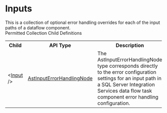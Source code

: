 # Inputs

<div class="LanguageSummary"><div class ="SummaryItem">This is a collection of optional error handling overrides for each of the input paths of a dataflow component.</div></div><div class="SchemaBindingGroup"><div class="SchemaBindingGroupHeader">Permitted Collection Child Definitions</div><table id="SchemaBindingList" class="SchemaBindingList"><tbody><tr><th class="SchemaBindingNameColumnHeader">Child</th><th class="SchemaBindingTypeColumnHeader">API Type</th><th class="SchemaBindingSummaryColumnHeader">Description</th></tr><tr class="cd0"><td class="SchemaBindingName"><span class="punc">&lt;</span><a href=Varigence.Languages.Biml.Transformation.AstInputErrorHandlingNode.html">Input</a><span class="punc"> /&gt;</span></td><td class="SchemaBindingType"><a href="../api-reference/Varigence.Languages.Biml.Transformation.AstInputErrorHandlingNode.html">AstInputErrorHandlingNode</a></td><td class="SchemaBindingSummary">The AstInputErrorHandlingNode type corresponds directly to the error configuration settings for an input path in a SQL Server Integration Services data flow task component error handling configuration.</td></tr></tbody></table></div>